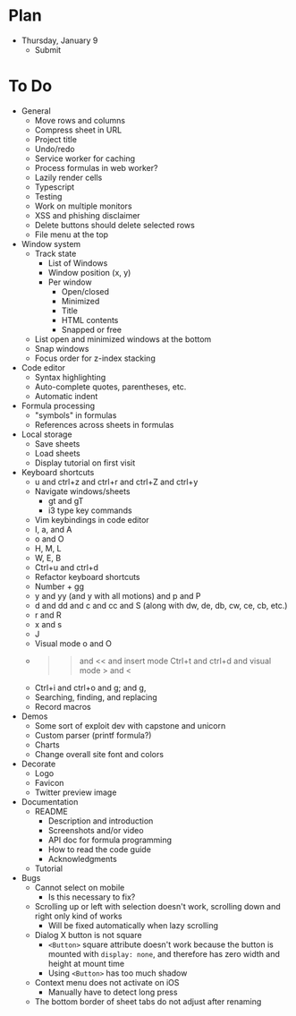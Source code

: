 # Plan

- Thursday, January 9
  - Submit

# To Do

- General
  - Move rows and columns
  - Compress sheet in URL
  - Project title
  - Undo/redo
  - Service worker for caching
  - Process formulas in web worker?
  - Lazily render cells
  - Typescript
  - Testing
  - Work on multiple monitors
  - XSS and phishing disclaimer
  - Delete buttons should delete selected rows
  - File menu at the top
- Window system
  - Track state
    - List of Windows
    - Window position (x, y)
    - Per window
      - Open/closed
      - Minimized
      - Title
      - HTML contents
      - Snapped or free
  - List open and minimized windows at the bottom
  - Snap windows
  - Focus order for z-index stacking
- Code editor
  - Syntax highlighting
  - Auto-complete quotes, parentheses, etc.
  - Automatic indent
- Formula processing
  - "symbols" in formulas
  - References across sheets in formulas
- Local storage
  - Save sheets
  - Load sheets
  - Display tutorial on first visit
- Keyboard shortcuts
  - u and ctrl+z and ctrl+r and ctrl+Z and ctrl+y
  - Navigate windows/sheets
    - gt and gT
    - i3 type key commands
  - Vim keybindings in code editor
  - I, a, and A
  - o and O
  - H, M, L
  - W, E, B
  - Ctrl+u and ctrl+d
  - Refactor keyboard shortcuts
  - Number + gg
  - y and yy (and y with all motions) and p and P
  - d and dd and c and cc and S (along with dw, de, db, cw, ce, cb, etc.)
  - r and R
  - x and s
  - J
  - Visual mode o and O
  - >> and << and insert mode Ctrl+t and ctrl+d and visual mode > and <
  - Ctrl+i and ctrl+o and g; and g,
  - Searching, finding, and replacing
  - Record macros
- Demos
  - Some sort of exploit dev with capstone and unicorn
  - Custom parser (printf formula?)
  - Charts
  - Change overall site font and colors
- Decorate
  - Logo
  - Favicon
  - Twitter preview image
- Documentation
  - README
    - Description and introduction 
    - Screenshots and/or video
    - API doc for formula programming
    - How to read the code guide
    - Acknowledgments
  - Tutorial
- Bugs
  - Cannot select on mobile
    - Is this necessary to fix?
  - Scrolling up or left with selection doesn't work, scrolling down and right
    only kind of works
    - Will be fixed automatically when lazy scrolling
  - Dialog X button is not square
    - `<Button>` square attribute doesn't work because the button is mounted
      with `display: none`, and therefore has zero width and height at mount
      time
    - Using `<Button>` has too much shadow
  - Context menu does not activate on iOS
    - Manually have to detect long press
  - The bottom border of sheet tabs do not adjust after renaming
